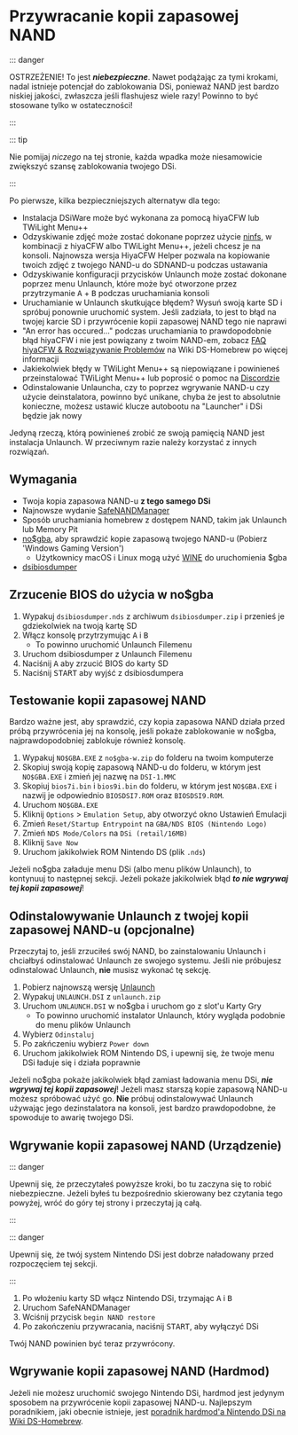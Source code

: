 # Przywracanie kopii zapasowej NAND

::: danger

OSTRZEŻENIE! To jest _**niebezpieczne**_. Nawet podążając za tymi krokami, nadal istnieje potencjał do zablokowania DSi, ponieważ NAND jest bardzo niskiej jakości, zwłaszcza jeśli flashujesz wiele razy! Powinno to być stosowane tylko w ostateczności!

:::

::: tip

Nie pomijaj _niczego_ na tej stronie, każda wpadka może niesamowicie zwiększyć szansę zablokowania twojego DSi.

:::

Po pierwsze, kilka bezpieczniejszych alternatyw dla tego:

- Instalacja DSiWare może być wykonana za pomocą hiyaCFW lub TWiLight Menu++
- Odzyskiwanie zdjęć może zostać dokonane poprzez użycie [ninfs](https://github.com/ihaveamac/ninfs/releases), w kombinacji z hiyaCFW albo TWiLight Menu++, jeżeli chcesz je na konsoli. Najnowsza wersja HiyaCFW Helper pozwala na kopiowanie twoich zdjęć z twojego NAND-u do SDNAND-u podczas ustawania
- Odzyskiwanie konfiguracji przycisków Unlaunch może zostać dokonane poprzez menu Unlaunch, które może być otworzone przez przytrzymanie <kbd class="face">A</kbd> + <kbd class="face">B</kbd> podczas uruchamiania konsoli
- Uruchamianie w Unlaunch skutkujące błędem? Wysuń swoją karte SD i spróbuj ponownie uruchomić system. Jeśli zadziała, to jest to błąd na twojej karcie SD i przywrócenie kopii zapasowej NAND tego nie naprawi
- "An error has occured..." podczas uruchamiania to prawdopodobnie błąd hiyaCFW i nie jest powiązany z twoim NAND-em, zobacz [FAQ hiyaCFW & Rozwiązywanie Problemów](https://wiki.ds-homebrew.com/hiyacfw/faq) na Wiki DS-Homebrew po więcej informacji
- Jakiekolwiek błędy w TWiLight Menu++ są niepowiązane i powinieneś przeinstalować TWiLight Menu++ lub poprosić o pomoc na [Discordzie](https://ds-homebrew.com/discord)
- Odinstalowanie Unlauncha, czy to poprzez wgrywanie NAND-u czy użycie deinstalatora, powinno być unikane, chyba że jest to absolutnie konieczne, możesz ustawić klucze autobootu na "Launcher" i DSi będzie jak nowy

Jedyną rzeczą, którą powinieneś zrobić ze swoją pamięcią NAND jest instalacja Unlaunch. W przeciwnym razie należy korzystać z innych rozwiązań.

## Wymagania

- Twoja kopia zapasowa NAND-u **z tego samego DSi**
- Najnowsze wydanie [SafeNANDManager](https://github.com/DS-Homebrew/SafeNANDManager/releases/latest/download/SafeNANDManager.nds)
- Sposób uruchamiania homebrew z dostępem NAND, takim jak Unlaunch lub Memory Pit
- [no$gba](https://problemkaputt.de/gba.htm), aby sprawdzić kopie zapasową twojego NAND-u (Pobierz 'Windows Gaming Version')
  - Użytkownicy macOS i Linux mogą użyć [WINE](https://winehq.org) do uruchomienia $gba
- [dsibiosdumper](https://melonds.kuribo64.net/downloads/dsibiosdumper.7z)

## Zrzucenie BIOS do użycia w no$gba

1. Wypakuj `dsibiosdumper.nds` z archiwum `dsibiosdumper.zip` i przenieś je gdziekolwiek na twoją kartę SD
2. Włącz konsolę przytrzymując <kbd class="face">A</kbd> i <kbd class="face">B</kbd>
   - To powinno uruchomić Unlaunch Filemenu
3. Uruchom dsibiosdumper z Unlaunch Filemenu
4. Naciśnij <kbd class="face">A</kbd> aby zrzucić BIOS do karty SD
5. Naciśnij <kbd>START</kbd> aby wyjść z dsibiosdumpera

## Testowanie kopii zapasowej NAND

Bardzo ważne jest, aby sprawdzić, czy kopia zapasowa NAND działa przed próbą przywrócenia jej na konsolę, jeśli pokaże zablokowanie w no$gba, najprawdopodobniej zablokuje również konsolę.

1. Wypakuj `NO$GBA.EXE` z `no$gba-w.zip` do folderu na twoim komputerze
2. Skopiuj swoją kopię zapasową NAND-u do folderu, w którym jest `NO$GBA.EXE` i zmień jej nazwę na `DSI-1.MMC`
3. Skopiuj `bios7i.bin` i `bios9i.bin` do folderu, w którym jest `NO$GBA.EXE` i nazwij je odpowiednio `BIOSDSI7.ROM` oraz `BIOSDSI9.ROM`.
4. Uruchom `NO$GBA.EXE`
5. Kliknij `Options` > `Emulation Setup`, aby otworzyć okno Ustawień Emulacji
6. Zmień `Reset/Startup Entrypoint` na `GBA/NDS BIOS (Nintendo Logo)`
7. Zmień `NDS Mode/Colors` na `DSi (retail/16MB)`
8. Kliknij `Save Now`
9. Uruchom jakikolwiek ROM Nintendo DS (plik `.nds`)

Jeżeli no$gba załaduje menu DSi (albo menu plików Unlaunch), to kontynuuj to następnej sekcji. Jeżeli pokaże jakikolwiek błąd _**to nie wgrywaj tej kopii zapasowej**_!

## Odinstalowywanie Unlaunch z twojej kopii zapasowej NAND-u (opcjonalne)

Przeczytaj to, jeśli zrzuciłeś swój NAND, bo zainstalowaniu Unlaunch i chciałbyś odinstalować Unlaunch ze swojego systemu. Jeśli nie próbujesz odinstalować Unlaunch, **nie** musisz wykonać tę sekcję.

1. Pobierz najnowszą wersję [Unlaunch](https://problemkaputt.de/unlaunch.zip)
2. Wypakuj `UNLAUNCH.DSI` z `unlaunch.zip`
3. Uruchom `UNLAUNCH.DSI` w no$gba i uruchom go z slot'u Karty Gry
   - To powinno uruchomić instalator Unlaunch, który wygląda podobnie do menu plików Unlaunch
4. Wybierz `Odinstaluj`
5. Po zakńczeniu wybierz `Power down`
6. Uruchom jakikolwiek ROM Nintendo DS, i upewnij się, że twoje menu DSi ładuje się i działa poprawnie

Jeżeli no$gba pokaże jakikolwiek błąd zamiast ładowania menu DSi, _**nie wgrywaj tej kopii zapasowej**_! Jeżeli masz starszą kopie zapasową NAND-u możesz spróbować użyć go. **Nie** próbuj odinstalowywać Unlaunch używając jego dezinstalatora na konsoli, jest bardzo prawdopodobne, że spowoduje to awarię twojego DSi.

## Wgrywanie kopii zapasowej NAND (Urządzenie)

::: danger

Upewnij się, że przeczytałeś powyższe kroki, bo tu zaczyna się to robić niebezpieczne. Jeżeli byłeś tu bezpośrednio skierowany bez czytania tego powyżej, wróć do góry tej strony i przeczytaj ją całą.

:::

::: danger

Upewnij się, że twój system Nintendo DSi jest dobrze naładowany przed rozpoczęciem tej sekcji.

:::

1. Po włożeniu karty SD włącz Nintendo DSi, trzymając <kbd class="face">A</kbd> i <kbd class="face">B</kbd>
2. Uruchom SafeNANDManager
3. Wciśnij przycisk `begin NAND restore`
4. Po zakończeniu przywracania, naciśnij <kbd>START</kbd>, aby wyłączyć DSi

Twój NAND powinien być teraz przywrócony.

## Wgrywanie kopii zapasowej NAND (Hardmod)

Jeżeli nie możesz uruchomić swojego Nintendo DSi, hardmod jest jedynym sposobem na przywrócenie kopii zapasowej NAND-u. Najlepszym poradnikiem, jaki obecnie istnieje, jest [poradnik hardmod'a Nintendo DSi na Wiki DS-Homebrew](https://wiki.ds-homebrew.com/ds-index/hardmod#nintendo-dsi).
